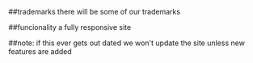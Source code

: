 ##trademarks
there will be some of our trademarks

##funcionality
a fully responsive site
 
##note: if this ever gets out dated we won't update the site unless new features are added
